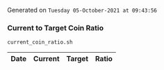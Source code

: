 Generated on `Tuesday 05-October-2021 at 09:43:56`

### Current to Target Coin Ratio
`current_coin_ratio.sh`

Date|Current|Target|Ratio
---|---|---|---
